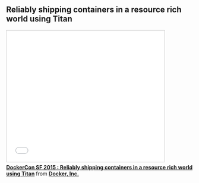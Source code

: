<!--
{
"name" : "reliably-shipping-containers",
"version" : "0.1",
"title" : "Reliably shipping containers in a resource rich world using Titan",
"description" : "Learn about the latest developments in the Docker world.",
"freshnessDate" : 2015-06-24,
"license" : "All Rights Reserved"
}
-->

<!-- @section -->

## Reliably shipping containers in a resource rich world using Titan

<!-- @asset, "contentType": "outlearn/video", "provider": "youtube", "url": "https://www.youtube.com/embed/V3OfAATYksM" -->

<iframe src="//www.slideshare.net/slideshow/embed_code/key/9PA7QaLZVE7bbI" width="425" height="355" frameborder="0" marginwidth="0" marginheight="0" scrolling="no" style="border:1px solid #CCC; border-width:1px; margin-bottom:5px; max-width: 100%;" allowfullscreen> </iframe> <div style="margin-bottom:5px"> <strong> <a href="//www.slideshare.net/Docker/dockercon-sf-2015-reliablilty-shippin" title="DockerCon SF 2015 : Reliably shipping containers in a resource rich world using Titan" target="_blank">DockerCon SF 2015 : Reliably shipping containers in a resource rich world using Titan</a> </strong> from <strong><a href="//www.slideshare.net/Docker" target="_blank">Docker, Inc.</a></strong> </div>
